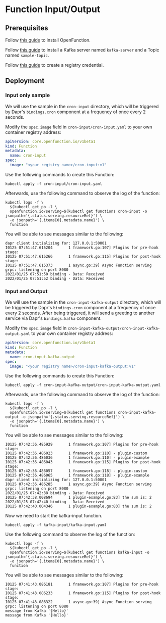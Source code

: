 # Function Input/Output

## Prerequisites

Follow [this guide](../../../Prerequisites.md#openfunction) to install OpenFunction.

Follow [this guide](../../../Prerequisites.md#kafka) to install a Kafka server named `kafka-server` and a Topic named `sample-topic`.

Follow [this guide](../../../Prerequisites.md#registry-credential) to create a registry credential.

## Deployment

### Input only sample

We will use the sample in the `cron-input` directory, which will be triggered by Dapr's `bindings.cron` component at a frequency of once every 2 seconds.

Modify the `spec.image` field in `cron-input/cron-input.yaml` to your own container registry address:

```yaml
apiVersion: core.openfunction.io/v1beta1
kind: Function
metadata:
  name: cron-input
spec:
  image: "<your registry name>/cron-input:v1"
```

Use the following commands to create this Function:

```shell
kubectl apply -f cron-input/cron-input.yaml
```

Afterwards, use the following command to observe the log of the function:

```shell
kubectl logs -f \
  $(kubectl get po -l \
  openfunction.io/serving=$(kubectl get functions cron-input -o jsonpath='{.status.serving.resourceRef}') \
  -o jsonpath='{.items[0].metadata.name}') \
  function
```

You will be able to see messages similar to the following:

```shell
dapr client initializing for: 127.0.0.1:50001
I0125 07:51:47.615204       1 framework.go:107] Plugins for pre-hook stage:
I0125 07:51:47.615266       1 framework.go:115] Plugins for post-hook stage:
I0125 07:51:47.615373       1 async.go:39] Async Function serving grpc: listening on port 8080
2022/01/25 07:51:50 binding - Data: Received
2022/01/25 07:51:52 binding - Data: Received
```

### Input and Output

We will use the sample in the `cron-input-kafka-output` directory, which will be triggered by Dapr's `bindings.cron` component at a frequency of once every 2 seconds. After being triggered, it will send a greeting to another service via Dapr's `bindings.kafka` component. 

Modify the `spec.image` field in `cron-input-kafka-output/cron-input-kafka-output.yaml` to your own container registry address:

```yaml
apiVersion: core.openfunction.io/v1beta1
kind: Function
metadata:
  name: cron-input-kafka-output
spec:
  image: "<your registry name>/cron-input-kafka-output:v1"
```

Use the following commands to create this Function:

```shell
kubectl apply -f cron-input-kafka-output/cron-input-kafka-output.yaml
```

Afterwards, use the following command to observe the log of the function:

```shell
kubectl logs -f \
  $(kubectl get po -l \
  openfunction.io/serving=$(kubectl get functions cron-input-kafka-output -o jsonpath='{.status.serving.resourceRef}') \
  -o jsonpath='{.items[0].metadata.name}') \
  function
```

You will be able to see messages similar to the following:

```shell
I0125 07:42:36.485929       1 framework.go:107] Plugins for pre-hook stage:
I0125 07:42:36.486023       1 framework.go:110] - plugin-custom
I0125 07:42:36.486036       1 framework.go:110] - plugin-example
I0125 07:42:36.486043       1 framework.go:115] Plugins for post-hook stage:
I0125 07:42:36.486057       1 framework.go:118] - plugin-custom
I0125 07:42:36.486065       1 framework.go:118] - plugin-example
dapr client initializing for: 127.0.0.1:50001
I0125 07:42:36.486285       1 async.go:39] Async Function serving grpc: listening on port 8080
2022/01/25 07:42:38 binding - Data: Received
I0125 07:42:38.008694       1 plugin-example.go:83] the sum is: 2
2022/01/25 07:42:40 binding - Data: Received
I0125 07:42:40.004346       1 plugin-example.go:83] the sum is: 2
```

Now we need to start the kafka-input function.

```shell
kubectl apply -f kafka-input/kafka-input.yaml
```

Use the following command to observe the log of the function:

```shell
kubectl logs -f \
  $(kubectl get po -l \
  openfunction.io/serving=$(kubectl get functions kafka-input -o jsonpath='{.status.serving.resourceRef}') \
  -o jsonpath='{.items[0].metadata.name}') \
  function
```

You will be able to see messages similar to the following:

```shell
I0125 07:41:43.086181       1 framework.go:107] Plugins for pre-hook stage:
I0125 07:41:43.086233       1 framework.go:115] Plugins for post-hook stage:
I0125 07:41:43.086322       1 async.go:39] Async Function serving grpc: listening on port 8080
message from Kafka '{Hello}'
message from Kafka '{Hello}'
```
